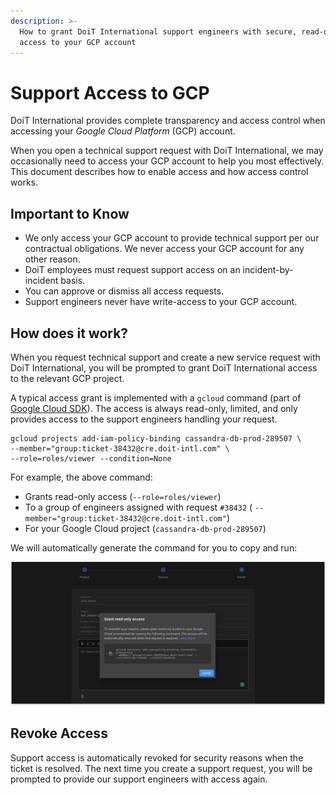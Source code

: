 ```yaml
---
description: >-
  How to grant DoiT International support engineers with secure, read-only
  access to your GCP account
---
```


# Support Access to GCP

DoiT International provides complete transparency and access control when accessing your _Google Cloud Platform_ (GCP) account.

When you open a technical support request with DoiT International, we may occasionally need to access your GCP account to help you most effectively. This document describes how to enable access and how access control works.

## Important to Know

* We only access your GCP account to provide technical support per our contractual obligations. We never access your GCP account for any other reason.
* DoiT employees must request support access on an incident-by-incident basis.
* You can approve or dismiss all access requests.
* Support engineers never have write-access to your GCP account.

## How does it work?

When you request technical support and create a new service request with DoiT International, you will be prompted to grant DoiT International access to the relevant GCP project.

A typical access grant is implemented with a `gcloud` command (part of [Google Cloud SDK](https://cloud.google.com/sdk)). The access is always read-only, limited, and only provides access to the support engineers handling your request.

```
gcloud projects add-iam-policy-binding cassandra-db-prod-289507 \
--member="group:ticket-38432@cre.doit-intl.com" \
--role=roles/viewer --condition=None
```

For example, the above command:

* Grants read-only access (`--role=roles/viewer`)
* To a group of engineers assigned with request `#38432` ( `--member="group:ticket-38432@cre.doit-intl.com"`)
* For your Google Cloud project (`cassandra-db-prod-289507`)

We will automatically generate the command for you to copy and run:

![A screenshot of the Google Cloud _Grant read-only access_ prompt](../.gitbook/assets/gcp-support-access.png)

## Revoke Access

Support access is automatically revoked for security reasons when the ticket is resolved. The next time you create a support request, you will be prompted to provide our support engineers with access again.
